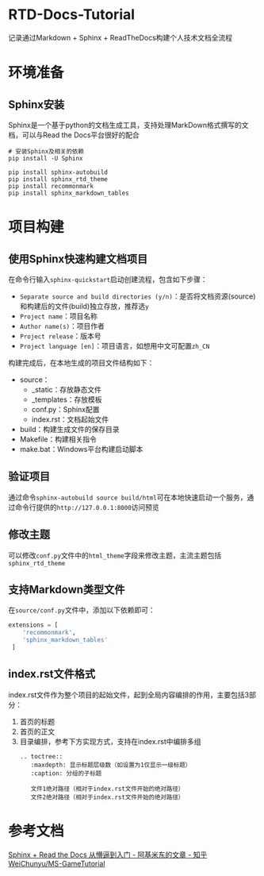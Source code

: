 # RTD-Docs-Tutorial
记录通过Markdown + Sphinx + ReadTheDocs构建个人技术文档全流程

# 环境准备
## Sphinx安装
Sphinx是一个基于python的文档生成工具，支持处理MarkDown格式撰写的文档，可以与Read the Docs平台很好的配合

```shell
# 安装Sphinx及相关的依赖
pip install -U Sphinx

pip install sphinx-autobuild
pip install sphinx_rtd_theme
pip install recommonmark
pip install sphinx_markdown_tables
```

# 项目构建
## 使用Sphinx快速构建文档项目
在命令行输入`sphinx-quickstart`启动创建流程，包含如下步骤：
- `Separate source and build directories (y/n)`：是否将文档资源(source)和构建后的文件(build)独立存放，推荐选`y`
- `Project name`：项目名称
- `Author name(s)`：项目作者
- `Project release`：版本号
- `Project language [en]`：项目语言，如想用中文可配置`zh_CN`

构建完成后，在本地生成的项目文件结构如下：
- source：
    - _static：存放静态文件
    - _templates：存放模板
    - conf.py：Sphinx配置
    - index.rst：文档起始文件
- build：构建生成文件的保存目录
- Makefile：构建相关指令
- make.bat：Windows平台构建启动脚本

## 验证项目
通过命令`sphinx-autobuild source build/html`可在本地快速启动一个服务，通过命令行提供的`http://127.0.0.1:8000`访问预览

## 修改主题
可以修改`conf.py`文件中的`html_theme`字段来修改主题，主流主题包括`sphinx_rtd_theme`

## 支持Markdown类型文件
在`source/conf.py`文件中，添加以下依赖即可：
```python
extensions = [
    'recommonmark',
    'sphinx_markdown_tables'
 ]
```

## index.rst文件格式
index.rst文件作为整个项目的起始文件，起到全局内容编排的作用，主要包括3部分：
1. 首页的标题
2. 首页的正文
3. 目录编排，参考下方实现方式，支持在index.rst中编排多组
    ```text
    .. toctree::
       :maxdepth: 显示标题层级数（如设置为1仅显示一级标题）
       :caption: 分组的子标题
    
       文件1绝对路径（相对于index.rst文件开始的绝对路径）
       文件2绝对路径（相对于index.rst文件开始的绝对路径）
    ```

# 参考文档
[Sphinx + Read the Docs 从懵逼到入门 - 阿基米东的文章 - 知乎](https://zhuanlan.zhihu.com/p/264647009)
[WeiChunyu/MS-GameTutorial](https://gitee.com/WeiChunyu-star/MS-GameTutorial)
